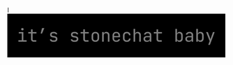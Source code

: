 I
![davinci](https://raw.githubusercontent.com/thestonechat/thestonechat/main/just-stonechat-baby.png)
